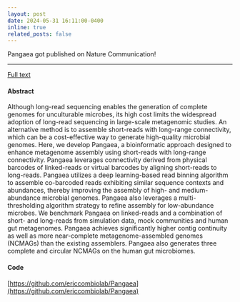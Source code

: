 ```yaml
---
layout: post
date: 2024-05-31 16:11:00-0400
inline: true
related_posts: false
---
```


Pangaea got published on Nature Communication! 

---

[Full text](https://www.nature.com/articles/s41467-024-49060-z#Abs1)

#### Abstract
Although long-read sequencing enables the generation of complete genomes for unculturable microbes, its high cost limits the widespread adoption of long-read sequencing in large-scale metagenomic studies. An alternative method is to assemble short-reads with long-range connectivity, which can be a cost-effective way to generate high-quality microbial genomes. Here, we develop Pangaea, a bioinformatic approach designed to enhance metagenome assembly using short-reads with long-range connectivity. Pangaea leverages connectivity derived from physical barcodes of linked-reads or virtual barcodes by aligning short-reads to long-reads. Pangaea utilizes a deep learning-based read binning algorithm to assemble co-barcoded reads exhibiting similar sequence contexts and abundances, thereby improving the assembly of high- and medium-abundance microbial genomes. Pangaea also leverages a multi-thresholding algorithm strategy to refine assembly for low-abundance microbes. We benchmark Pangaea on linked-reads and a combination of short- and long-reads from simulation data, mock communities and human gut metagenomes. Pangaea achieves significantly higher contig continuity as well as more near-complete metagenome-assembled genomes (NCMAGs) than the existing assemblers. Pangaea also generates three complete and circular NCMAGs on the human gut microbiomes.

#### Code 
[https://github.com/ericcombiolab/Pangaea](https://github.com/ericcombiolab/Pangaea)